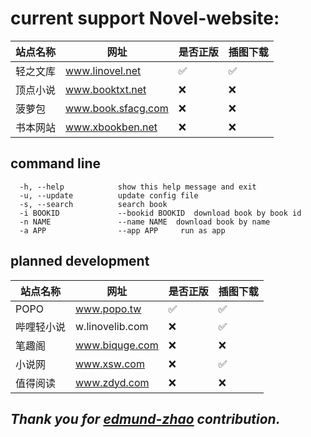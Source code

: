 # current support Novel-website:

| 站点名称 | 网址                 | 是否正版 | 插图下载 |
|------|--------------------|------|------|
| 轻之文库 | www.linovel.net    | ✅    | ✅    |
| 顶点小说 | www.booktxt.net    | ❌    | ❌    |
| 菠萝包  | www.book.sfacg.com | ❌    | ❌    |
| 书本网站 | www.xbookben.net   | ❌    | ❌    |

## command line

``` 
  -h, --help            show this help message and exit
  -u, --update          update config file
  -s, --search          search book
  -i BOOKID             --bookid BOOKID  download book by book id
  -n NAME               --name NAME  download book by name
  -a APP                --app APP     run as app

```

## planned development

| 站点名称  | 网址              | 是否正版 | 插图下载 |
|-------|-----------------|------|------|
| POPO  | www.popo.tw     | ✅    | ✅    |
| 哔哩轻小说 | w.linovelib.com | ❌    | ✅    |
| 笔趣阁   | www.biquge.com  | ❌    | ❌    |
| 小说网   | www.xsw.com     | ❌    | ✅    |
| 值得阅读  | www.zdyd.com    | ❌    | ❌    |

## _Thank you for [edmund-zhao](https://github.com/edmund-zhao/les-novel) contribution._
